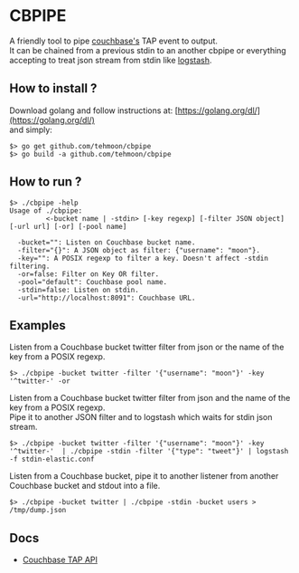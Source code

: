 CBPIPE
======

A friendly tool to pipe [couchbase's](http://www.couchbase.com/) TAP event to output.  
It can be chained from a previous stdin to an another cbpipe or everything accepting to treat json stream from stdin like [logstash](https://www.elastic.co/products/logstash).  

How to install ?
----------------
Download golang and follow instructions at: [https://golang.org/dl/](https://golang.org/dl/)  
and simply:

```shell:
$> go get github.com/tehmoon/cbpipe
$> go build -a github.com/tehmoon/cbpipe
```

How to run ?
------------
```shell:
$> ./cbpipe -help
Usage of ./cbpipe:
         <-bucket name | -stdin> [-key regexp] [-filter JSON object] [-url url] [-or] [-pool name]

  -bucket="": Listen on Couchbase bucket name.
  -filter="{}": A JSON object as filter: {"username": "moon"}.
  -key="": A POSIX regexp to filter a key. Doesn't affect -stdin filtering.
  -or=false: Filter on Key OR filter.
  -pool="default": Couchbase pool name.
  -stdin=false: Listen on stdin.
  -url="http://localhost:8091": Couchbase URL.
```

Examples
--------
Listen from a Couchbase bucket twitter filter from json or the name of the key from a POSIX regexp.   
```shell:
$> ./cbpipe -bucket twitter -filter '{"username": "moon"}' -key '^twitter-' -or
```
Listen from a Couchbase bucket twitter filter from json and the name of the key from a POSIX regexp.  
Pipe it to another JSON filter and to logstash which waits for stdin json stream.  
```shell:
$> ./cbpipe -bucket twitter -filter '{"username": "moon"}' -key '^twitter-'  | ./cbpipe -stdin -filter '{"type": "tweet"}' | logstash -f stdin-elastic.conf
```
Listen from a Couchbase bucket, pipe it to another listener from another Couchbase bucket and stdout into a file.
```shell:
$> ./cbpipe -bucket twitter | ./cbpipe -stdin -bucket users > /tmp/dump.json
```

Docs
----
* [Couchbase TAP API](http://www.couchbase.com/wiki/display/couchbase/TAP+Protocol)
